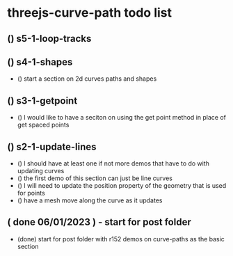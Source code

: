 # threejs-curve-path todo list

## () s5-1-loop-tracks

## () s4-1-shapes
* () start a section on 2d curves paths and shapes

## () s3-1-getpoint
* () I would like to have a seciton on using the get point method in place of get spaced points

## () s2-1-update-lines
* () I should have at least one if not more demos that have to do with updating curves
* () the first demo of this section can just be line curves
* () I will need to update the position property of the geometry that is used for points
* () have a mesh move along the curve as it updates

## ( done 06/01/2023 ) - start for post folder
* (done) start for post folder with r152 demos on curve-paths as the basic section
